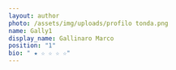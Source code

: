 ```yaml
---
layout: author
photo: /assets/img/uploads/profilo tonda.png
name: Gally1
display_name: Gallinaro Marco
position: "1"
bio: " ★ ☆ ☆ ☆ ☆"
---
```

